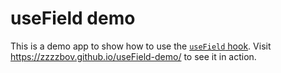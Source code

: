 # useField demo

This is a demo app to show how to use the [`useField` hook][1]. Visit <https://zzzzbov.github.io/useField-demo/> to see it in action.

[1]: https://github.com/zzzzBov/useField